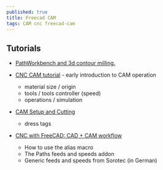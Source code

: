 ```yaml
---
published: true
title: Freecad CAM
tags: CAM cnc freecad-cam
---
```

## Tutorials
- [PathWorkbench and 3d contour milling.](https://www.youtube.com/watch?v=t0UUHAVWc90)

- [CNC CAM tutorial](https://www.youtube.com/watch?v=M99VshffvDY&list=LL&index=51) - early introduction to CAM operation
	- material size / origin
    - tools / tools controller (speed)
    - operations / simulation
- [CAM Setup and Cutting](https://www.youtube.com/watch?v=Aif-bTEMuWY&list=LL&index=49)
	- dress tags

- [CNC with FreeCAD: CAD + CAM workflow](https://www.youtube.com/watch?v=V5ZTPModuMI)
	- How to use the alias macro
    - The Paths feeds and speeds addon
    - Generic feeds and speeds from Sorotec (in German)
